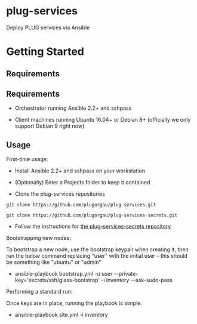plug-services
=============

Deploy PLUG services via Ansible

Getting Started
===============

Requirements
------------
Requirements
------------
* Orchestrator running Ansible 2.2+ and sshpass

* Client machines running Ubuntu 16.04+ or Debian 8+ (officially we only support Debian 9 right now)

Usage
-----

First-time usage:
* Install Ansible 2.2+ and sshpass on your workstation

* (Optionally) Enter a Projects folder to keep it contained

* Clone the plug-services repositories

`git clone https://github.com/plugorgau/plug-services.git`

`git clone https://github.com/plugorgau/plug-services-secrets.git`

* Follow the instructions for [the plug-services-secrets repository](https://github.com/plugorgau/plug-services-secrets)

Bootstrapping new nodes:

To bootstrap a new node, use the bootstrap keypair when creating it, then run the below command replacing "user" with the initial user - this should be something like "ubuntu" or "admin"

* ansible-playbook bootstrap.yml -u user --private-key='secrets/ssh/glass-bootstrap' -i inventory --ask-sudo-pass

Performing a standard run:

Once keys are in place, running the playbook is simple.

* ansible-playbook site.yml -i inventory
